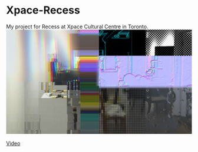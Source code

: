 # Xpace-Recess
My project for Recess at Xpace Cultural Centre in Toronto.
![Screenshot](Screenshot.png)

[Video](https://youtu.be/c7w_YrlvSmc)
